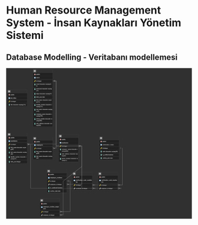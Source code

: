 # Human Resource Management System - İnsan Kaynakları Yönetim Sistemi

## Database Modelling - Veritabanı modellemesi
![](https://github.com/a-mertdincer/JavaEnginDemirog/blob/main/Projects/hrms/db.png)
